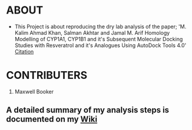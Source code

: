 # ABOUT

* This Project is about reproducing the dry lab analysis of the paper; 'M. Kalim Ahmad Khan, Salman Akhtar and Jamal M. Arif Homology Modelling of CYP1A1, CYP1B1 and it's Subsequent Molecular Docking Studies with Resveratrol and it's Analogues Using AutoDock Tools 4.0'
[Citation](https://www.researchgate.net/publication/264790092_Homology_Modeling_of_CYP1A1_CYP1B1_and_its_Subsequent_Molecular_Docking_Studies_with_Resveratrol_and_its_Analogues_using_AutoDock_Tools_40)

# CONTRIBUTERS
1. Maxwell Booker

## A detailed summary of my analysis steps is documented on my [Wiki](https://github.com/alunga20/Miniproject/wiki)
